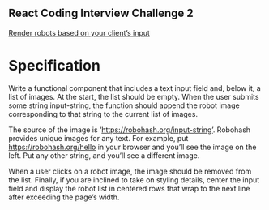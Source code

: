 ## React Coding Interview Challenge 2
[Render robots based on your client’s input](https://medium.com/@justin.sherman/react-coding-interview-challenge-2-bb8909e2b4a0)

# Specification

Write a functional component that includes a text input field and, below it, a list of images. At the start, the list should be empty. When the user submits some string input-string, the function should append the robot image corresponding to that string to the current list of images.

The source of the image is ‘https://robohash.org/input-string’. Robohash provides unique images for any text. For example, put https://robohash.org/hello in your browser and you’ll see the image on the left. Put any other string, and you’ll see a different image.

When a user clicks on a robot image, the image should be removed from the list. Finally, if you are inclined to take on styling details, center the input field and display the robot list in centered rows that wrap to the next line after exceeding the page’s width.
